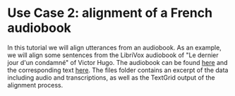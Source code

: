 # Use Case 2: alignment of a French audiobook
In this tutorial we will align utterances from an audiobook. As an example, we will align some sentences from the LibriVox audiobook of "Le dernier jour d'un condamné" of Victor Hugo. The audiobook can be found [here](https://librivox.org/le-dernier-jour-by-victor-hugo/) and the corresponding text [here](https://fr.wikisource.org/wiki/Le_Dernier_Jour_d%E2%80%99un_Condamn%C3%A9/01). The files folder contains an excerpt of the data including audio and transcriptions, as well as the TextGrid output of the alignment process.
